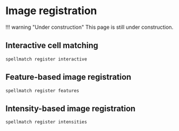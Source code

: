 # Image registration

!!! warning "Under construction"
    This page is still under construction.

## Interactive cell matching

    spellmatch register interactive

## Feature-based image registration

    spellmatch register features

## Intensity-based image registration

    spellmatch register intensities

